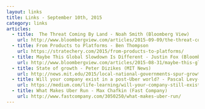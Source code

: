 ```yaml
---
layout: links
title: Links - September 10th, 2015
category: links
articles:
  - title:  The Threat Coming By Land - Noah Smith (Bloomberg View)
    url: http://www.bloombergview.com/articles/2015-09-09/the-threat-coming-by-land
  - title: From Products to Platforms - Ben Thompson
    url: https://stratechery.com/2015/from-products-to-platforms/
  - title: Maybe This Global Slowdown Is Different - Justin Fox (Bloomberg View)
    url: http://www.bloombergview.com/articles/2015-08-31/maybe-this-global-slowdown-is-different
  - title: State of growth - Peter Dizikes (MIT News)
    url: http://news.mit.edu/2015/local-national-governments-spur-growth-0909
  - title: Will your company exist in a post-Uber world? - Pascal Levy-Garboua
    url: https://medium.com/life-learning/will-your-company-still-exist-in-a-post-uber-world-be25e10bb1c0
  - title: What Makes Uber Run - Max Chafkin (Fast Company)
    url: http://www.fastcompany.com/3050250/what-makes-uber-run/
---
```

